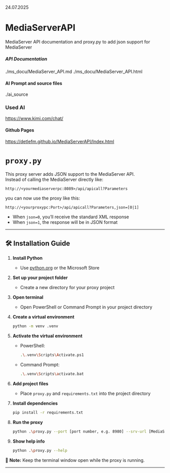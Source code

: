 24.07.2025

# MediaServerAPI
MediaServer API documentation
and proxy.py to add json support for MediaServer

##### API Documentation
./ms_docu/MediaServer_API.md
./ms_docu/MediaServer_API.html



#### AI Prompt and source files
./ai_source

### Used AI

https://www.kimi.com/chat/


#### Github Pages 

https://detlefm.github.io/MediaServerAPI/Index.html


# `proxy.py`

This proxy server adds JSON support to the MediaServer API.  
Instead of calling the MediaServer directly like:

```
http://<yourmediaserverpc:8089>/api/apicall?Parameters
```

you can now use the proxy like this:

```
http://<yourproxypc:Port>/api/apicall?Parameters,json=[0|1]
```

- When `json=0`, you’ll receive the standard XML response  
- When `json=1`, the response will be in JSON format

---

## 🛠 Installation Guide

1. **Install Python**
   - Use [python.org](https://www.python.org/downloads/) or the Microsoft Store

2. **Set up your project folder**
   - Create a new directory for your proxy project

3. **Open terminal**
   - Open PowerShell or Command Prompt in your project directory

4. **Create a virtual environment**
   ```bash
   python -m venv .venv
   ```

5. **Activate the virtual environment**
   - PowerShell:
     ```bash
     .\.venv\Scripts\Activate.ps1
     ```
   - Command Prompt:
     ```bash
     .\.venv\Scripts\activate.bat
     ```

6. **Add project files**
   - Place `proxy.py` and `requirements.txt` into the project directory

7. **Install dependencies**
   ```bash
   pip install -r requirements.txt
   ```

8. **Run the proxy**
   ```bash
   python .\proxy.py --port [port number, e.g. 8980] --srv-url [MediaServer URL with port, e.g. localhost:8089]
   ```

9. **Show help info**
   ```bash
   python .\proxy.py --help
   ```

🔄 **Note:** Keep the terminal window open while the proxy is running.

---


###

